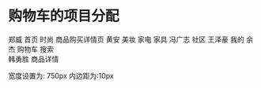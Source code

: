 <!--
 * @Author: your name
 * @Date: 2021-12-24 11:12:57
 * @LastEditTime: 2022-03-21 20:41:12
 * @LastEditors: Please set LastEditors
 * @Description: 打开koroFileHeader查看配置 进行设置: https://github.com/OBKoro1/koro1FileHeader/wiki/%E9%85%8D%E7%BD%AE
 * @FilePath: \课程\app1\README.md
-->

# 购物车的项目分配
郑威       首页  时尚 商品购买详情页
黄安       美妆 家电  家具
冯广志     社区
王泽豪     我的
余杰       购物车 搜索  
韩勇胜     商品详情


宽度设置为: 750px
内边距为:10px














